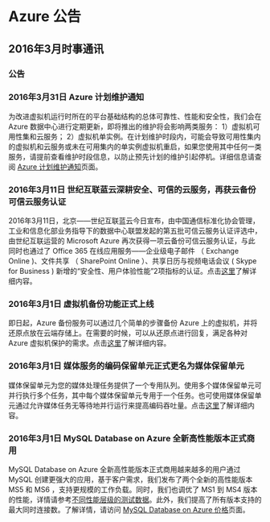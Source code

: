 <properties
	pageTitle="历史公告 2016年3月 - Microsoft Azure"
    description="历史公告 2016年3月"
    services=""
    documentationCenter=""
    authors=""
    manager=""
    editor=""
    tags=""/>

<tags ms.service="what-is-new_archives" ms.date="" wacn.date="" wacn.lang="cn"/>

# Azure 公告
## 2016年3月时事通讯

### 公告
### 2016年3月31日 Azure 计划维护通知
为改进虚拟机运行时所在的平台基础结构的总体可靠性、性能和安全性，我们会在 Azure 数据中心进行定期更新，即将推出的维护将会影响两类服务： 1）虚拟机可用性集和云服务； 2）虚拟机单实例。在计划维护时段内，可能会导致可用性集内的虚拟机和云服务或未在可用集内的单实例虚拟机重启，如果您使用其中任何一类服务，请提前查看维护时段信息，以防止预先计划的维护引起停机。详细信息请查阅 [Azure 计划维护通知](/planned-maintenance-notice)页面。

### 2016年3月11日 世纪互联蓝云深耕安全、可信的云服务，再获云备份可信云服务认证
2016年3月11日，北京——世纪互联蓝云今日宣布，由中国通信标准化协会管理，工业和信息化部业务指导下的数据中心联盟发起的第五批可信云服务认证评选中，由世纪互联运营的 Microsoft Azure 再次获得一项云备份可信云服务认证，与此同时也通过了 Office 365 在线应用服务——企业级电子邮件
（ Exchange Online )、文件共享 （ SharePoint Online ）、共享日历与视频电话会议 ( Skype for Business ) 新增的“安全性、用户体验性能”2项指标的认证。点击[这里](https://www.trustcenter.cn/)了解详细内容。

### 2016年3月1日 虚拟机备份功能正式上线
即日起，Azure 备份服务可以通过几个简单的步骤备份 Azure 上的虚拟机，并将还原点放在云端存储上。在需要的时候，可以从还原点进行回复，满足各种对 Azure 虚拟机保护的需求。点击[这里](/home/features/back-up/#price)了解详细内容。 

### 2016年3月1日 媒体服务的编码保留单元正式更名为媒体保留单元
媒体保留单元为您的媒体处理任务提供了一个专用队列。使用多个媒体保留单元可并行执行多个任务，其中每个媒体保留单元专用于一个任务。也可使用媒体保留单元通过允许媒体任务无等待地并行运行来提高编码吞吐量。点击[这里](/home/features/media-services/#price)了解详细内容。 

### 2016年3月1日 MySQL Database on Azure 全新高性能版本正式商用
MySQL Database on Azure 全新高性能版本正式商用越来越多的用户通过 MySQL 创建更强大的应用，基于客户需求，我们发布了两个全新的高性能版本 MS5 和 MS6 ，支持更规模的工作负载。同时，我们也调优了 MS1 到 MS4 版本的性能，详情请参考[不同性能层级的测试数据](/documentation/articles/mysql-database-performance-guidance-asdb-test-result)。此外，我们提高了所有版本支持的最大同时连接数。了解详情，请访问 [MySQL Database on Azure 价格](/home/features/mysql/#price)页面。 
